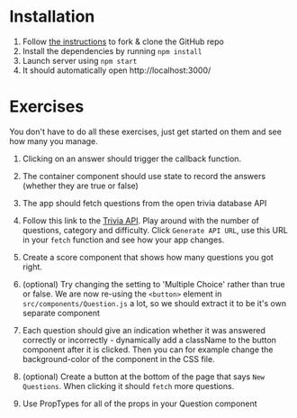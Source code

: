 
# Installation

1. Follow [the instructions](https://codeyourfuture.github.io/syllabus-master/others/making-a-pull-request.html#how-to-fork-a-github-repo) to fork & clone the GitHub repo
2. Install the dependencies by running `npm install`
3. Launch server using `npm start`
4. It should automatically open http://localhost:3000/

# Exercises

You don't have to do all these exercises, just get started on them and see how many you manage. 

1. Clicking on an answer should trigger the callback function. 

2. The container component should use state to record the answers (whether they are true or false)

3. The app should fetch questions from the open trivia database API

4. Follow this link to the [Trivia API](https://opentdb.com/api_config.php). Play around with the number of questions, category and difficulty. Click `Generate API URL`, use this URL in your `fetch` function and see how your app changes.

5. Create a score component that shows how many questions you got right.

6. (optional) Try changing the setting to 'Multiple Choice' rather than true or false. We are now re-using the `<button>` element in `src/components/Question.js` a lot, so we should extract it to be it's own separate component

7. Each question should give an indication whether it was answered correctly or incorrectly - dynamically add a className to the button component after it is clicked. Then you can for example change the background-color of the component in the CSS file.

8. (optional) Create a button at the bottom of the page that says `New Questions`. When clicking it should `fetch` more questions.

9. Use PropTypes for all of the props in your Question component